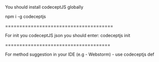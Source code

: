 You should install codeceptJS globally

npm i -g codeceptjs

======================================

For init you codeceptJS json you should enter:
codeceptjs init

=====================================

For method suggestion in your IDE (e.g - Webstorm) - use codeceptjs def
